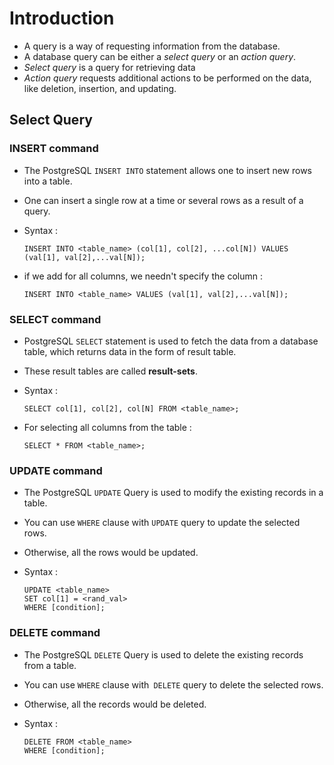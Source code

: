 # Introduction

- A query is a way of requesting information from the database.
- A database query can be either a _select query_ or an _action query_.
- _Select query_ is a query for retrieving data
- _Action query_ requests additional actions to be performed on the data, like deletion, insertion, and updating.

## Select Query

### INSERT command

- The PostgreSQL `INSERT INTO` statement allows one to insert new rows into a table.
- One can insert a single row at a time or several rows as a result of a query.
- Syntax :

  ```postgres
  INSERT INTO <table_name> (col[1], col[2], ...col[N]) VALUES (val[1], val[2],...val[N]);
  ```

- if we add for all columns, we needn't specify the column :

  ```postgresql
  INSERT INTO <table_name> VALUES (val[1], val[2],...val[N]);
  ```

### SELECT command

- PostgreSQL `SELECT` statement is used to fetch the data from a database table, which returns data in the form of result table.
- These result tables are called **result-sets**.
- Syntax :

  ```postgresql
  SELECT col[1], col[2], col[N] FROM <table_name>;
  ```

- For selecting all columns from the table :

  ```postgresql
  SELECT * FROM <table_name>;
  ```

### UPDATE command

- The PostgreSQL `UPDATE` Query is used to modify the existing records in a table.
- You can use `WHERE` clause with `UPDATE` query to update the selected rows.
- Otherwise, all the rows would be updated.
- Syntax :

  ```postgresql
  UPDATE <table_name>
  SET col[1] = <rand_val>
  WHERE [condition];
  ```

### DELETE command

- The PostgreSQL `DELETE` Query is used to delete the existing records from a table.
- You can use `WHERE` clause with` DELETE` query to delete the selected rows.
- Otherwise, all the records would be deleted.
- Syntax :

  ```postgresql
  DELETE FROM <table_name>
  WHERE [condition];
  ```
